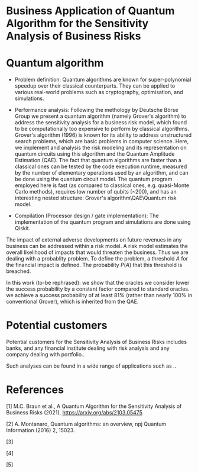 # Business Application of Quantum Algorithm for the Sensitivity Analysis of Business Risks


# Quantum algorithm

- Problem definition: 
Quantum algorithms are known for super-polynomial speedup over their classical counterparts.
They can be applied to various real-world problems such as cryptography, optimisation, and simulations. 

- Performance analysis: 
 Following the methology by Deutsche Börse Group we present a quantum algorithm (namely Grover's algorithm) to address the sensitivity analysis for a business risk model, which found to be computationally too expensive to perform by classical algorithms. 
Grover's algorithm (1996) is known for its ability to address unstructured search problems, which are basic problems in computer science.
Here, we implement and analysis the risk modeling and its representation on quantum circuits using this algorithm and the Quantum Amplitude Estimation (QAE). 
The fact that quantum algorithms are faster than a classical ones can be tested by the code execution runtime, measured by the number of elementary operations used by an algorithm, and can be done using the quantum circuit model. 
The quantum program employed here is fast (as compared to classical ones, e.g. quasi-Monte Carlo methods), requires low number of qubits (~200), and has an interesting nested structure: Grover's algorithm\QAE\Quantum risk model.

- Compilation (Processor design / gate implementation):
The implementation of the quantum program and simulations are done using Qiskit.

The impact of external adverse developments on future revenues in any business can be addressed within a risk model.
A risk model estimates the overall likelihood of impacts that would threaten the business.
Thus we are dealing with a probablity problem.
To define the problem, a threshold $A$ for the financial impact is defined.
The probability $P(A)$ that this threshold is breached. 

In this work (to-be rephrased):
we show that the oracles we consider lower the success probability by a constant factor compared to standard oracles. 
we achieve a success probability of at least 81% (rather than nearly 100% in conventional Grover), which is inherited from the QAE. 


# Potential customers

Potential customers for the Sensitivity Analysis of Business Risks includes banks, and any financial institute dealing with risk analysis
and any company dealing with portfolio..

Such analyses can be found in a wide range of applications such as ..


# References

[1] M.C. Braun et al., A Quantum Algorithm for the Sensitivity Analysis of Business Risks (2021), https://arxiv.org/abs/2103.05475

[2] A. Montanaro, Quantum algorithms: an overview, npj Quantum Information (2016) 2, 15023.

[3]

[4]

[5]

